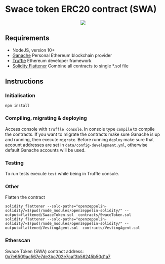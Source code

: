 
# Swace token ERC20 contract (SWA)
<p align="center">
  <img src="https://swace.io/images/swace-logo-color-white-type.svg">
</p>

## Requirements
  * NodeJS, version 10+
  * [Ganache](https://truffleframework.com/ganache) Personal Ethereum blockchain provider
  * [Truffle](http://truffleframework.com/) Ethereum developer framework
  * [Solidity Flattener](https://github.com/BlockCatIO/solidity-flattener) Combine all contracts to single \*.sol file

## Instructions
### Initialisation
```
npm install
```

### Compiling,  migrating & deploying
Access console with `truffle console`. In console type `compile` to compile the contracts. If you want to migrate the contracts make sure Ganache is up and running, then execute `migrate`. Before running `deploy` make sure that account addresses are set in `data/config-development.yml`, otherwise default Ganache accounts will be used.

### Testing
To run tests execute `test` while being in Truffle console.

### Other
Flatten the contract
```
solidity_flattener --solc-paths="openzeppelin-solidity/=$(pwd)/node_modules/openzeppelin-solidity/" --output=flattened/SwaceToken.sol  contracts/SwaceToken.sol
solidity_flattener --solc-paths="openzeppelin-solidity/=$(pwd)/node_modules/openzeppelin-solidity/" --output=flattened/VestingAgent.sol  contracts/VestingAgent.sol
```

### Etherscan
Swace Token (SWA) contract address: [0x7e6509ac567e7de3bc702e7caf3b56245b50d1a7](https://etherscan.io/token/0x7e6509ac567e7de3bc702e7caf3b56245b50d1a7)

